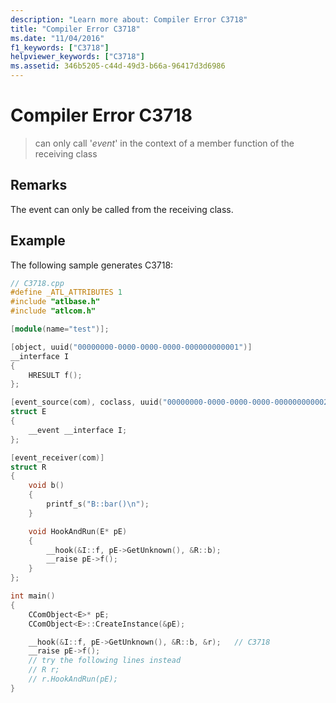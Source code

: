 ```yaml
---
description: "Learn more about: Compiler Error C3718"
title: "Compiler Error C3718"
ms.date: "11/04/2016"
f1_keywords: ["C3718"]
helpviewer_keywords: ["C3718"]
ms.assetid: 346b5205-c44d-49d3-b66a-96417d3d6986
---
```

# Compiler Error C3718

> can only call '*event*' in the context of a member function of the receiving class

## Remarks

The event can only be called from the receiving class.

## Example

The following sample generates C3718:

```cpp
// C3718.cpp
#define _ATL_ATTRIBUTES 1
#include "atlbase.h"
#include "atlcom.h"

[module(name="test")];

[object, uuid("00000000-0000-0000-0000-000000000001")]
__interface I
{
    HRESULT f();
};

[event_source(com), coclass, uuid("00000000-0000-0000-0000-000000000002")]
struct E
{
    __event __interface I;
};

[event_receiver(com)]
struct R
{
    void b()
    {
        printf_s("B::bar()\n");
    }

    void HookAndRun(E* pE)
    {
        __hook(&I::f, pE->GetUnknown(), &R::b);
        __raise pE->f();
    }
};

int main()
{
    CComObject<E>* pE;
    CComObject<E>::CreateInstance(&pE);

    __hook(&I::f, pE->GetUnknown(), &R::b, &r);   // C3718
    __raise pE->f();
    // try the following lines instead
    // R r;
    // r.HookAndRun(pE);
}
```

